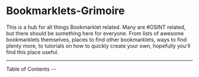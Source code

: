 # Bookmarklets-Grimoire
This is a hub for all things Bookmarklet related. Many are #OSINT related, but there should be something here for everyone. From lists of awesome bookmarklets themselves, places to find other bookmarklets, ways to find plenty more, to tutorials on how to quickly create your own, hopefully you'll find this place useful. 

---

Table of Contents -- 

